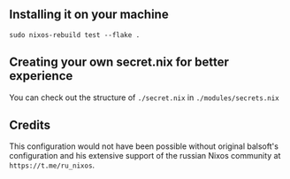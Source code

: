 ## Installing it on your machine
`sudo nixos-rebuild test --flake .`

## Creating your own secret.nix for better experience
You can check out the structure of `./secret.nix` in `./modules/secrets.nix`

## Credits
This configuration would not have been possible without original balsoft's
configuration and his extensive support of the russian Nixos community at `https://t.me/ru_nixos`.
